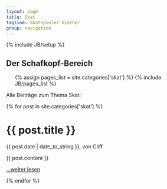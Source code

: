 ```yaml
---
layout: page
title: Skat
tagline: Skatspieler hierher
group: navigation
---
```

{% include JB/setup %}

<div class="category-header">
  <h2>Der Schafkopf-Bereich</h2>
  <ul class="tag_box inline">
    {% assign pages_list = site.categories['skat'] %}
    {% include JB/pages_list %}
  </ul>
</div>

Alle Beiträge zum Thema Skat:

<div class="posts">
  {% for post in site.categories['skat'] %}
    <div class="article">
      <div class="page-header">
        <h1>{{ post.title }}</h1>
        <p class="meta-tag">{{ post.date | date_to_string }}, von Cliff</p>
      </div>
      {{ post.content }}
      <p><a href="{{ BASE_PATH }}{{ post.url }}">…weiter lesen</a></p>
    </div>
  {% endfor %}
</div>
